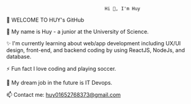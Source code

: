 
                                        Hi 👋, I'm Huy

👋 WELCOME TO HUY's GitHub

🔭 My name is Huy - a junior at the University of Science.

✨ I'm currently learning about web/app development including UX/UI design, front-end, and backend coding by using ReactJS, NodeJs, and database.

⚡ Fun fact I love coding and playing soccer. 

🌱 My dream job in the future is IT Devops.

📫 Contact me: huy01652768373@gmail.com
